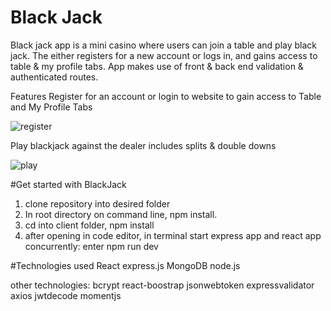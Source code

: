 # Black Jack
Black jack app is a mini casino where users can join a table and play black jack. The either registers for a new account or logs in, and gains access to table & my profile tabs.
App makes use of front & back end validation & authenticated routes.

Features
Register for an account or login to website to gain access to Table and My Profile Tabs

![register](https://user-images.githubusercontent.com/44068902/68705525-13b81400-0543-11ea-8709-2be224ace5ab.gif)


Play blackjack against the dealer includes splits & double downs

![play](https://user-images.githubusercontent.com/44068902/68709929-7f9e7a80-054b-11ea-9355-6cb2c00bba5a.gif)


#Get started with BlackJack

1. clone repository into desired folder
2. In root directory on command line, npm install.
3. cd into client folder, npm install
4. after opening in code editor, in terminal start express app and react app concurrently: enter npm run dev



#Technologies used 
React
express.js
MongoDB
node.js

other technologies:
bcrypt
react-boostrap
jsonwebtoken
expressvalidator
axios
jwtdecode
momentjs



